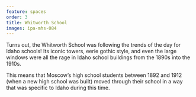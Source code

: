```yaml
---
feature: spaces
order: 3
title: Whitworth School
images: ipa-mhs-084
---
```


Turns out, the Whitworth School was following the trends of the day for Idaho schools! Its iconic towers, eerie gothic style, and even the large windows were all the rage in Idaho school buildings from the 1890s into the 1910s. 

This means that Moscow’s high school students between 1892 and 1912 (when a new high school was built) moved through their school in a way that was specific to Idaho during this time.
